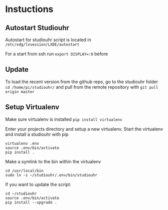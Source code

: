 # Instuctions

## Autostart Studiouhr

Autostart for studiouhr script is located in `/etc/xdg/lxsession/LXDE/autostart`

For a start from ssh run `export DISPLAY=:0` before

## Update

To load the recent version from the github repo, go to the studiouhr folder `cd /home/pi/studiouhr/` and pull from the remote repository with `git pull origin master`



## Setup Virtualenv

Make sure virtualenv is installed `pip install virtualenv`

Enter your projects directory and setup a new virtualenv. Start the virtualenv and install a studiouhr with pip

```
virtualenv .env
source .env/bin/activate
pip install .
```



Make a symlink to the bin within the virtualenv

```
cd /usr/local/bin
sudo ln -s ~/studiouhr/.env/bin/studiouhr
```

If you want to update the script:

```
cd ~/studiouhr
source .env/bin/activate
pip install --upgrade .
```

